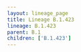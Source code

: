 ```yaml
---
layout: lineage_page
title: Lineage B.1.423
lineage: B.1.423
parent: B.1
children: ['B.1.423']
---
```

